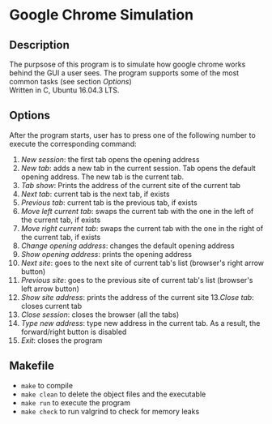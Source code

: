 # Google Chrome Simulation

## Description
The purpsose of this program is to simulate how google chrome works behind the GUI a user sees. The program supports some of the most
common tasks (see section _Options_)<br/>
Written in C, Ubuntu 16.04.3 LTS.

## Options
After the program starts, user has to press one of the following number to execute the corresponding command:
1. *New session*: the first tab opens the opening address
2. *New tab*: adds a new tab in the current session. Tab opens the default opening address. The new tab is the current tab.
3. *Tab show*: Prints the address of the current site of the current tab
4. *Next tab*: current tab is the next tab, if exists
5. *Previous tab*: current tab is the previous tab, if exists
6. *Move left current tab*: swaps the current tab with the one in the left of the current tab, if exists
7. *Move right current tab*: swaps the current tab with the one in the right of the current tab, if exists
8. *Change opening address*: changes the default opening address
9. *Show opening address*: prints the opening address
10. *Next site*: goes to the next site of current tab's list (browser's right arrow button)
11. *Previous site*: goes to the previous site of current tab's list (browser's left arrow button)
12. *Show site address*: prints the address of the current site
13.*Close tab*: closes current tab
14. *Close session*: closes the browser (all the tabs)
15. *Type new address*: type new address in the current tab. As a result, the forward/right button is disabled 
16. *Exit*: closes the program

## Makefile
 - `make` to compile
 - `make clean` to delete the object files and the executable
 - `make run` to execute the program
 - `make check` to run valgrind to check for memory leaks
